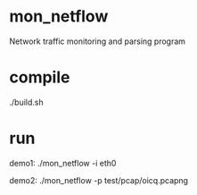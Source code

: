 # mon_netflow
Network traffic monitoring and parsing program

# compile
./build.sh

# run
demo1:
  ./mon_netflow -i eth0

demo2:
  ./mon_netflow -p test/pcap/oicq.pcapng
